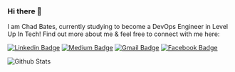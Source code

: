 ### Hi there 👋

I am Chad Bates, currently studying to become a DevOps Engineer in Level Up In Tech! Find out more about me & feel free to connect with me here:

[![Linkedin Badge](https://img.shields.io/badge/-chad-bates-3759a399-blue?style=flat-square&logo=Linkedin&logoColor=white&link=https://www.linkedin.com/in/chad-bates-3759a399/)](https://www.linkedin.com/in/chad-bates-3759a399/)
[![Medium Badge](https://img.shields.io/badge/Chad-Bates-12100E?style=flat-square&logo=medium&logoColor=white&link=https://cbates255.medium.com/)](https://cbates255.medium.com/)
[![Gmail Badge](https://img.shields.io/badge/-cbates255@gmail.com-c14438?style=flat-square&logo=Gmail&logoColor=white&link=mailto:cbates255@gmail.com)](mailto:cbates255@gmail.com)
[![Facebook Badge](https://img.shields.io/badge/chad.rock.2-1877F2?style=flat-square&logo=facebook&logoColor=white&link=https://www.facebook.com/chad.rock.2/)](https://www.facebook.com/chad.rock/)

![Github Stats](https://github-readme-stats.vercel.app/api?username=cbates255&count_private=true&show_icons=true&include_all_commits=true)

